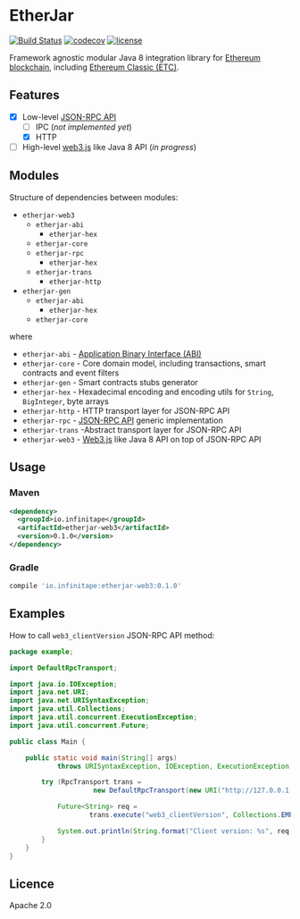 # EtherJar

[![Build Status](https://travis-ci.org/Infinitape/etherjar.svg?branch=master)](https://travis-ci.org/Infinitape/etherjar)
[![codecov](https://codecov.io/gh/Infinitape/etherjar/branch/master/graph/badge.svg)](https://codecov.io/gh/Infinitape/etherjar)
[![license](https://img.shields.io/github/license/infinitape/etherjar.svg?maxAge=2592000)](https://github.com/infinitape/etherjar/blob/master/LICENSE)

Framework agnostic modular Java 8 integration library for [Ethereum blockchain](https://www.ethereum.org),
including [Ethereum Classic (ETC)](https://ethereumclassic.github.io/).

## Features

* [x] Low-level [JSON-RPC API](https://github.com/ethereum/wiki/wiki/JSON-RPC)
  * [ ] IPC (_not implemented yet_)
  * [x] HTTP
* [ ] High-level [web3.js](https://github.com/ethereum/web3.js) like Java 8 API (_in progress_)

## Modules

Structure of dependencies between modules:

* `etherjar-web3`
  * `etherjar-abi`
    * `etherjar-hex`
  * `etherjar-core`
  * `etherjar-rpc`
    * `etherjar-hex`
  * `etherjar-trans`
    * `etherjar-http`
* `etherjar-gen`
  * `etherjar-abi`
    * `etherjar-hex`
  * `etherjar-core`

where

* `etherjar-abi` - [Application Binary Interface (ABI)](https://github.com/ethereum/wiki/wiki/Ethereum-Contract-ABI)
* `etherjar-core` - Core domain model, including transactions, smart contracts and event filters
* `etherjar-gen` - Smart contracts stubs generator
* `etherjar-hex` - Hexadecimal encoding and encoding utils for `String`, `BigInteger`, byte arrays
* `etherjar-http` - HTTP transport layer for JSON-RPC API
* `etherjar-rpc` - [JSON-RPC API](https://github.com/ethereum/wiki/wiki/JSON-RPC) generic implementation
* `etherjar-trans` -Abstract transport layer for JSON-RPC API
* `etherjar-web3` - [Web3.js](https://github.com/ethereum/web3.js) like Java 8 API on top of JSON-RPC API

## Usage

### Maven

```xml
<dependency>
  <groupId>io.infinitape</groupId>
  <artifactId>etherjar-web3</artifactId>
  <version>0.1.0</version>
</dependency>
```

### Gradle

```groovy
compile 'io.infinitape:etherjar-web3:0.1.0'
```

## Examples

How to call `web3_clientVersion` JSON-RPC API method:

```java
package example;

import DefaultRpcTransport;

import java.io.IOException;
import java.net.URI;
import java.net.URISyntaxException;
import java.util.Collections;
import java.util.concurrent.ExecutionException;
import java.util.concurrent.Future;

public class Main {

    public static void main(String[] args)
            throws URISyntaxException, IOException, ExecutionException, InterruptedException {

        try (RpcTransport trans =
                     new DefaultRpcTransport(new URI("http://127.0.0.1:8545"))) {

            Future<String> req =
                    trans.execute("web3_clientVersion", Collections.EMPTY_LIST, String.class);

            System.out.println(String.format("Client version: %s", req.get()));
        }
    }
}
```

## Licence

Apache 2.0
